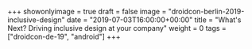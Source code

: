 +++
showonlyimage = true
draft = false
image = "droidcon-berlin-2019-inclusive-design"
date = "2019-07-03T16:00:00+00:00"
title = "What's Next? Driving inclusive design at your company"
weight = 0
tags = ["droidcon-de-19", "android"]
+++
